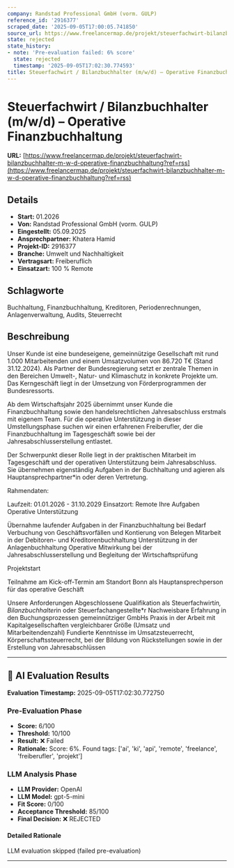 ```yaml
---
company: Randstad Professional GmbH (vorm. GULP)
reference_id: '2916377'
scraped_date: '2025-09-05T17:00:05.741850'
source_url: https://www.freelancermap.de/projekt/steuerfachwirt-bilanzbuchhalter-m-w-d-operative-finanzbuchhaltung?ref=rss
state: rejected
state_history:
- note: 'Pre-evaluation failed: 6% score'
  state: rejected
  timestamp: '2025-09-05T17:02:30.774593'
title: Steuerfachwirt / Bilanzbuchhalter (m/w/d) – Operative Finanzbuchhaltung
---
```



# Steuerfachwirt / Bilanzbuchhalter (m/w/d) – Operative Finanzbuchhaltung
**URL:** [https://www.freelancermap.de/projekt/steuerfachwirt-bilanzbuchhalter-m-w-d-operative-finanzbuchhaltung?ref=rss](https://www.freelancermap.de/projekt/steuerfachwirt-bilanzbuchhalter-m-w-d-operative-finanzbuchhaltung?ref=rss)
## Details
- **Start:** 01.2026
- **Von:** Randstad Professional GmbH (vorm. GULP)
- **Eingestellt:** 05.09.2025
- **Ansprechpartner:** Khatera Hamid
- **Projekt-ID:** 2916377
- **Branche:** Umwelt und Nachhaltigkeit
- **Vertragsart:** Freiberuflich
- **Einsatzart:** 100
                                                % Remote

## Schlagworte
Buchhaltung, Finanzbuchhaltung, Kreditoren, Periodenrechnungen, Anlagenverwaltung, Audits, Steuerrecht

## Beschreibung
Unser Kunde ist eine bundeseigene, gemeinnützige Gesellschaft mit rund 1.000 Mitarbeitenden und einem Umsatzvolumen von 86.720 T€ (Stand 31.12.2024). Als Partner der Bundesregierung setzt er zentrale Themen in den Bereichen Umwelt-, Natur- und Klimaschutz in konkrete Projekte um. Das Kerngeschäft liegt in der Umsetzung von Förderprogrammen der Bundesressorts.

Ab dem Wirtschaftsjahr 2025 übernimmt unser Kunde die Finanzbuchhaltung sowie den handelsrechtlichen Jahresabschluss erstmals mit eigenem Team. Für die operative Unterstützung in dieser Umstellungsphase suchen wir einen erfahrenen Freiberufler, der die Finanzbuchhaltung im Tagesgeschäft sowie bei der Jahresabschlusserstellung entlastet.

Der Schwerpunkt dieser Rolle liegt in der praktischen Mitarbeit im Tagesgeschäft und der operativen Unterstützung beim Jahresabschluss. Sie übernehmen eigenständig Aufgaben in der Buchhaltung und agieren als Hauptansprechpartner*in oder deren Vertretung.

Rahmendaten:

Laufzeit: 01.01.2026 - 31.10.2029
Einsatzort: Remote
Ihre Aufgaben
Operative Unterstützung

Übernahme laufender Aufgaben in der Finanzbuchhaltung bei Bedarf
Verbuchung von Geschäftsvorfällen und Kontierung von Belegen
Mitarbeit in der Debitoren- und Kreditorenbuchhaltung
Unterstützung in der Anlagenbuchhaltung
Operative Mitwirkung bei der Jahresabschlusserstellung und Begleitung der Wirtschaftsprüfung

Projektstart

Teilnahme am Kick-off-Termin am Standort Bonn als Hauptansprechperson für das operative Geschäft

Unsere Anforderungen
Abgeschlossene Qualifikation als Steuerfachwirt*in, Bilanzbuchhalter*in oder Steuerfachangestellte*r
Nachweisbare Erfahrung in den Buchungsprozessen gemeinnütziger GmbHs
Praxis in der Arbeit mit Kapitalgesellschaften vergleichbarer Größe (Umsatz und Mitarbeitendenzahl)
Fundierte Kenntnisse im Umsatzsteuerrecht, Körperschaftssteuerrecht, bei der Bildung von Rückstellungen sowie in der Erstellung von Jahresabschlüssen

---

## 🤖 AI Evaluation Results

**Evaluation Timestamp:** 2025-09-05T17:02:30.772750

### Pre-Evaluation Phase
- **Score:** 6/100
- **Threshold:** 10/100
- **Result:** ❌ Failed
- **Rationale:** Score: 6%. Found tags: ['ai', 'ki', 'api', 'remote', 'freelance', 'freiberufler', 'projekt']

### LLM Analysis Phase
- **LLM Provider:** OpenAI
- **LLM Model:** gpt-5-mini
- **Fit Score:** 0/100
- **Acceptance Threshold:** 85/100
- **Final Decision:** ❌ REJECTED

#### Detailed Rationale
LLM evaluation skipped (failed pre-evaluation)

---
